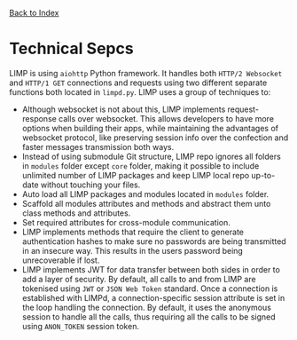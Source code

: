 [Back to Index](/README.md)

# Technical Sepcs
LIMP is using `aiohttp` Python framework. It handles both `HTTP/2 Websocket` and `HTTP/1 GET` connections and requests using two different separate functions both located in `limpd.py`. LIMP uses a group of techniques to:
* Although websocket is not about this, LIMP implements request-response calls over websocket. This allows developers to have more options when building their apps, while maintaining the advantages of websocket protocol, like preserving session info over the confection and faster messages transmission both ways.
* Instead of using submodule Git structure, LIMP repo ignores all folders in `modules` folder except `core` folder, making it possible to include unlimited number of LIMP packages and keep LIMP local repo up-to-date without touching your files.
* Auto load all LIMP packages and modules located in `modules` folder.
* Scaffold all modules attributes and methods and abstract them unto class methods and attributes.
* Set required attributes for cross-module communication.
* LIMP implements methods that require the client to generate authentication hashes to make sure no passwords are being transmitted in an insecure way. This results in the users password being unrecoverable if lost.
* LIMP implements JWT for data transfer between both sides in order to add a layer of security. By default, all calls to and from LIMP are tokenised using `JWT` or `JSON Web Token` standard. Once a connection is established with LIMPd, a connection-specific session attribute is set in the loop handling the connection. By default, it uses the anonymous session to handle all the calls, thus requiring all the calls to be signed using `ANON_TOKEN` session token.